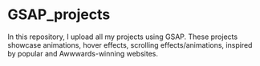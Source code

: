 # GSAP_projects
 In this repository, I upload all my projects using GSAP. These projects showcase animations, hover effects, scrolling effects/animations, inspired by popular and Awwwards-winning websites.
